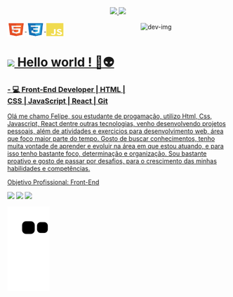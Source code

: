 
<div align="center">
  <a href="https://github.com/Felipe-Monte">
  <img height="160em" src="https://github-readme-stats.vercel.app/api?username=Felipe-Monte&show_icons=true&theme=dark&include_all_commits=true&count_private=true"/>
  <img height="160em" src="https://github-readme-stats.vercel.app/api/top-langs/?username=Felipe-Monte&layout=compact&langs_count=7&theme=dark"/>
</div>

<div style="display: inline_block"><br>
  <img align="center" alt="Felipe-HTML" height="30" width="40" src="https://raw.githubusercontent.com/devicons/devicon/master/icons/html5/html5-original.svg">
  <img align="center" alt="Felipe-CSS" height="30" width="40" src="https://raw.githubusercontent.com/devicons/devicon/master/icons/css3/css3-original.svg">
  <img align="center" alt="Felipe-Js" height="30" width="40" src="https://raw.githubusercontent.com/devicons/devicon/master/icons/javascript/javascript-plain.svg">
  <img align="right" alt="dev-img" height="160" width="200" src="https://cdn.dribbble.com/users/966681/screenshots/2896143/working.gif">
</div>

<h1><img src="https://raw.githubusercontent.com/kaueMarques/kaueMarques/master/hi.gif" height="30px"> Hello world ! 🖖👽</h1>
<h3>- 💻 Front-End Developer | HTML | CSS | JavaScript | React | Git </h3>

<p> Olá me chamo Felipe, sou estudante de 
progamação, utilizo Html, Css, Javascript, React dentre outras tecnologias, venho desenvolvendo projetos pessoais, além de atividades e exercicios para desenvolvimento web, área que foco maior parte do tempo. Gosto de buscar conhecimentos, tenho muita vontade de aprender e evoluir na área em que estou atuando, e para isso tenho bastante foco, determinação e organização. 
Sou bastante proativo e gosto de passar por desafios, para o crescimento das minhas habilidades e competências.
  
  Objetivo Profissional: Front-End </p>

<div>
 <a href="https://www.facebook.com/carlosfelipemonte.felipe" target="_blank"><img src="https://img.shields.io/badge/Facebook-1877F2?style=for-the-badge&logo=facebook&logoColor=white" target="_blank"></a>
  <a href="https://www.instagram.com/felipe_mmonte/" target="_blank"><img src="https://img.shields.io/badge/-Instagram-%23E4405F?style=for-the-badge&logo=instagram&logoColor=white" target="_blank"></a>
  <a href="https://api.whatsapp.com/send?phone=5584998431693" target="_blank"><img src="https://img.shields.io/badge/WhatsApp-25D366?style=for-the-badge&logo=whatsapp&logoColor=white" target="_blank"></a>
</div>
  
  ![Snake animation](https://github.com/Felipe-Monte/Felipe-Monte/blob/output/github-contribution-grid-snake.svg)
</div>

  
